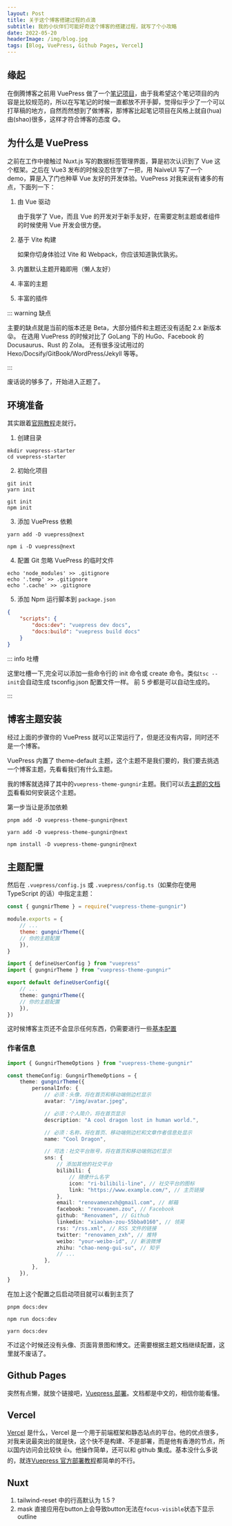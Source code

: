 ```yaml
---
layout: Post
title: 关于这个博客搭建过程的点滴
subtitle: 我的小伙伴们可能好奇这个博客的搭建过程，就写了个小攻略
date: 2022-05-20
headerImage: /img/blog.jpg
tags: [Blog, VuePress, Github Pages, Vercel]
---
```


## 缘起

在倒腾博客之前用 VuePress 做了一个[笔记项目](https://notes-rainbowatcher.vercel.app)，由于我希望这个笔记项目的内容是比较规范的，所以在写笔记的时候一直都放不开手脚，觉得似乎少了一个可以打草稿的地方，自然而然想到了做博客，那博客比起笔记项目在风格上就自(hua)由(shao)很多，这样才符合博客的态度 😋。

## 为什么是 VuePress

之前在工作中接触过 Nuxt.js 写的数据标签管理界面，算是初次认识到了 Vue 这个框架。之后在 Vue3 发布的时候没忍住学了一把，用 NaiveUI 写了一个 demo，算是入了门也种草 Vue 友好的开发体验。VuePress 对我来说有诸多的有点，下面列一下：

1. 由 Vue 驱动

   由于我学了 Vue，而且 Vue 的开发对于新手友好，在需要定制主题或者组件的时候使用 Vue 开发会很方便。

2. 基于 Vite 构建

   如果你切身体验过 Vite 和 Webpack，你应该知道孰优孰劣。

3. 内置默认主题开箱即用（懒人友好）
4. 丰富的主题
5. 丰富的插件

::: warning 缺点

主要的缺点就是当前的版本还是 Beta，大部分插件和主题还没有适配 2.x 新版本 😝。
在选用 VuePress 的时候对比了 GoLang 下的 HuGo、Facebook 的 Docusaurus、Rust 的 Zola。
还有很多没试用过的 Hexo/Docsify/GitBook/WordPress/Jekyll 等等。

:::

废话说的够多了，开始进入正题了。

## 环境准备

其实跟着[官网教程](https://v2.vuepress.vuejs.org/zh/guide/getting-started.html)走就行。

1.  创建目录

```shell
mkdir vuepress-starter
cd vuepress-starter
```

2.  初始化项目

<!-- <CodeGroup>
<CodeGroupItem title="YARN"> -->

```shell
git init
yarn init
```

<!-- </CodeGroupItem> -->
<!-- <CodeGroupItem title="NPM"> -->

```shell
git init
npm init
```

<!-- </CodeGroupItem>
</CodeGroup> -->

3.  添加 VuePress 依赖

<!-- <CodeGroup>
<CodeGroupItem title="YARN"> -->

```shell
yarn add -D vuepress@next
```

<!-- </CodeGroupItem>
<CodeGroupItem title="NPM"> -->

```shell
npm i -D vuepress@next
```

<!-- </CodeGroupItem>
</CodeGroup> -->

4.  配置 Git 忽略 VuePress 的临时文件

```shell
echo 'node_modules' >> .gitignore
echo '.temp' >> .gitignore
echo '.cache' >> .gitignore
```

5.  添加 Npm 运行脚本到 `package.json`

```json
{
    "scripts": {
        "docs:dev": "vuepress dev docs",
        "docs:build": "vuepress build docs"
    }
}
```

::: info 吐槽

这里吐槽一下,完全可以添加一些命令行的 init 命令或 create 命令。类似`tsc --init`会自动生成 tsconfig.json 配置文件一样。
前 5 步都是可以自动生成的。

:::

## 博客主题安装

经过上面的步骤你的 VuePress 就可以正常运行了，但是还没有内容，同时还不是一个博客。

VuePress 内置了 theme-default 主题，这个主题不是我们要的，我们要去挑选一个博客主题，先看看我们有什么主题。

<!-- ::: link {/img/icon/awesome-vuepress.jpg} [Awesome VuePress - V2 Themes](https://github.com/vuepress/awesome-vuepress/blob/main/v2.md#themes)

Awesome VuePress 列表

::: -->

我的博客就选择了其中的`vuepress-theme-gungnir`主题。我们可以去[主题的文档页](https://v2-vuepress-theme-gungnir.vercel.app/zh/docs/basic/intro.html)看看如何安装这个主题。

第一步当让是添加依赖

<!-- <CodeGroup>
<CodeGroupItem title="PNPM"> -->

```shell
pnpm add -D vuepress-theme-gungnir@next
```

<!-- </CodeGroupItem>
<CodeGroupItem title="YARN"> -->

```shell
yarn add -D vuepress-theme-gungnir@next
```

<!-- </CodeGroupItem>
<CodeGroupItem title="NPM"> -->

```shell
npm install -D vuepress-theme-gungnir@next
```

<!-- </CodeGroupItem>
</CodeGroup> -->

## 主题配置

然后在 `.vuepress/config.js` 或 `.vuepress/config.ts`（如果你在使用 TypeScript 的话）中指定主题：

<!-- <CodeGroup>
<CodeGroupItem title="JS" active> -->

```js [.vuepress/config.js]{5-7}
const { gungnirTheme } = require("vuepress-theme-gungnir")

module.exports = {
    // ...
    theme: gungnirTheme({
    // 你的主题配置
    }),
}
```

<!-- </CodeGroupItem>

<CodeGroupItem title="TS"> -->

```ts [.vuepress/config.ts]{6-8}
import { defineUserConfig } from "vuepress"
import { gungnirTheme } from "vuepress-theme-gungnir"

export default defineUserConfig({
    // ...
    theme: gungnirTheme({
    // 你的主题配置
    }),
})
```

<!-- </CodeGroupItem>
</CodeGroup> -->

这时候博客主页还不会显示任何东西，仍需要进行一些[基本配置](https://v2-vuepress-theme-gungnir.vercel.app/zh/docs/basic/config.html)

### 作者信息

```ts [.vuepress/config.ts]
import { GungnirThemeOptions } from "vuepress-theme-gungnir"

const themeConfig: GungnirThemeOptions = {
    theme: gungnirTheme({
        personalInfo: {
            // 必须：头像，将在首页和移动端侧边栏显示
            avatar: "/img/avatar.jpeg",

            // 必须：个人简介，将在首页显示
            description: "A cool dragon lost in human world.",

            // 必须：名称，将在首页、移动端侧边栏和文章作者信息处显示
            name: "Cool Dragon",

            // 可选：社交平台账号，将在首页和移动端侧边栏显示
            sns: {
                // 添加其他的社交平台
                bilibili: {
                    // 随便什么名字
                    icon: "ri-bilibili-line", // 社交平台的图标
                    link: "https://www.example.com/", // 主页链接
                },
                email: "renovamenzxh@gmail.com", // 邮箱
                facebook: "renovamen.zou", // Facebook
                github: "Renovamen", // Github
                linkedin: "xiaohan-zou-55bba0160", // 领英
                rss: "/rss.xml", // RSS 文件的链接
                twitter: "renovamen_zxh", // 推特
                weibo: "your-weibo-id", // 新浪微博
                zhihu: "chao-neng-gui-su", // 知乎
                // ...
            },
        },
    }),
}
```

在加上这个配置之后启动项目就可以看到主页了

<!-- <CodeGroup>
<CodeGroupItem title="PNPM"> -->

```shell
pnpm docs:dev
```

<!-- </CodeGroupItem>
<CodeGroupItem title="NPM"> -->

```shell
npm run docs:dev
```

<!-- </CodeGroupItem>
<CodeGroupItem title="YARN"> -->

```shell
yarn docs:dev
```

<!-- </CodeGroupItem>
</CodeGroup> -->

不过这个时候还没有头像、页面背景图和博文。还需要根据主题文档继续配置，这里就不废话了。

## Github Pages

突然有点懒，就放个链接吧，[Vuepress 部署](https://v2.vuepress.vuejs.org/zh/guide/deployment.html#github-pages)。文档都是中文的，相信你能看懂。

## Vercel

[Vercel](https://vercel.com/) 是什么，Vercel 是一个用于前端框架和静态站点的平台。他的优点很多，对我来说最突出的就是快，这个快不是构建、不是部署，而是他有香港的节点，所以国内访问会比较快 :+1:。他操作简单，还可以和 github 集成。基本没什么多说的，就连[Vuepress 官方部署教程](https://v2.vuepress.vuejs.org/zh/guide/deployment.html#vercel)都简单的不行。

## Nuxt

1. tailwind-reset 中的行高默认为 1.5 ?
2. mask 直接应用在button上会导致button无法在`focus-visible`状态下显示outline
